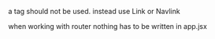 a tag should not be used. instead use Link or Navlink

when working with router nothing has to be written in app.jsx
